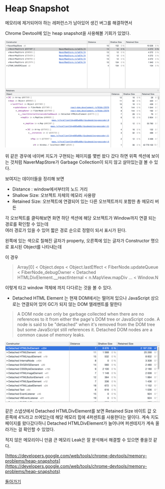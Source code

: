 # Heap Snapshot

메모리에 제거되어야 하는 레퍼런스가 남아있어 생긴 버그를 해결하면서

Chrome Devtool에 있는 heap snapshot을 사용해볼 기회가 있었다.

![navermapsnapshot](./navermapsnapshot.png)

위 같은 경우에 네이버 지도가 구현되는 페이지를 몇번 왔다 갔다 하면 위쪽 섹션에 보이는 것처럼 NaverMapStore가 Garbage Collection이 되지 않고 살아있는걸 볼 수 있다.

보여지는 데이터들을 정리해 보면

- Distance : window에서부터의 노드 거리
- Shallow Size: 오브젝트 자체의 메모리 사용량
- Retained Size: 오브젝트에 연결되어 있는 다른 오브젝트까지 포함한 총 메모리 버든

각 오브젝트를 클릭해보면 화면 하단 섹션에 해당 오브젝트가 Window까지 연결 되는 경로를 확인할 수 있는데  
여러 경로가 있을 수 있어 짧은 경로 순으로 정렬이 되서 표시가 된다.

왼쪽에 있는 색으로 칠해진 글자가 property, 오른쪽에 있는 글자가 Constructor 명으로 표시된 Object를 나타내는데

이 경우

> Array[0] < Object.deps < Object.lastEffect < FiberNode.updateQueue < FiberNode_debugOwner < Detached HTMLDivElement.\_\_reactInternal < n.MapView.mapDiv ... < Window.N

이렇게 타고 window 객체에 까지 다다르는 것을 볼 수 있다.

- Detached HTML Element 는 현재 DOM에서는 떨어져 있으나 JavaScript 상으로는 연결되어 있어 GC가 되지 않는 DOM 엘레멘트를 말한다

> A DOM node can only be garbage collected when there are no references to it from either the page's DOM tree or JavaScript code. A node is said to be "detached" when it's removed from the DOM tree but some JavaScript still references it. Detached DOM nodes are a common cause of memory leaks.

![detacheddivsnapshot](./detacheddivsnapshot.png)

같은 스냅샷에서 Detached HTMLDivElement를 보면 Retained Size 바이트 값 오른쪽에 4%라고 쓰여있는데
해당 메모리 힙에 4퍼센트를 사용한다는 말이다.
계속 지도 페이지를 왔다갔다하니 Detached HTMLDivElement가 늘어나며 퍼센테지가 계속 올라가는 걸 확인할 수 있었다.

적지 않은 메모리이니 만큼 큰 메모리 Leak은 잘 분석해서 해결할 수 있으면 좋을것 같다.

[https://developers.google.com/web/tools/chrome-devtools/memory-problems/heap-snapshots](https://developers.google.com/web/tools/chrome-devtools/memory-problems/heap-snapshots)

[돌아가기](../../README.md)
